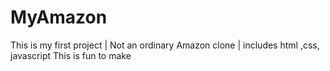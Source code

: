 # MyAmazon
This is my first project | Not an ordinary Amazon clone | includes html ,css, javascript 
This is fun to make
